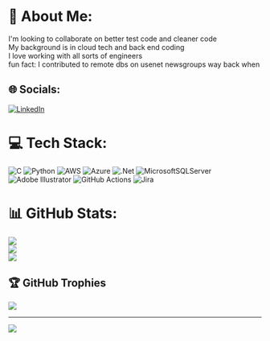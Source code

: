 # 💫 About Me:
I'm looking to collaborate on better test code and cleaner code<br>My background is in cloud tech and back end coding<br>I love working with all sorts of engineers<br>fun fact:  I contributed to remote dbs on usenet newsgroups way back when


## 🌐 Socials:
[![LinkedIn](https://img.shields.io/badge/LinkedIn-%230077B5.svg?logo=linkedin&logoColor=white)](https://linkedin.com/in/michael-k-liptack) 

# 💻 Tech Stack:
![C](https://img.shields.io/badge/c-%2300599C.svg?style=for-the-badge&logo=c&logoColor=white) ![Python](https://img.shields.io/badge/python-3670A0?style=for-the-badge&logo=python&logoColor=ffdd54) ![AWS](https://img.shields.io/badge/AWS-%23FF9900.svg?style=for-the-badge&logo=amazon-aws&logoColor=white) ![Azure](https://img.shields.io/badge/azure-%230072C6.svg?style=for-the-badge&logo=microsoftazure&logoColor=white) ![.Net](https://img.shields.io/badge/.NET-5C2D91?style=for-the-badge&logo=.net&logoColor=white) ![MicrosoftSQLServer](https://img.shields.io/badge/Microsoft%20SQL%20Server-CC2927?style=for-the-badge&logo=microsoft%20sql%20server&logoColor=white) ![Adobe Illustrator](https://img.shields.io/badge/adobe%20illustrator-%23FF9A00.svg?style=for-the-badge&logo=adobe%20illustrator&logoColor=white) ![GitHub Actions](https://img.shields.io/badge/github%20actions-%232671E5.svg?style=for-the-badge&logo=githubactions&logoColor=white) ![Jira](https://img.shields.io/badge/jira-%230A0FFF.svg?style=for-the-badge&logo=jira&logoColor=white)
# 📊 GitHub Stats:
![](https://github-readme-stats.vercel.app/api?username=LiptackM&theme=dark&hide_border=false&include_all_commits=false&count_private=true)<br/>
![](https://nirzak-streak-stats.vercel.app/?user=LiptackM&theme=dark&hide_border=false)<br/>
![](https://github-readme-stats.vercel.app/api/top-langs/?username=LiptackM&theme=dark&hide_border=false&include_all_commits=false&count_private=true&layout=compact)

## 🏆 GitHub Trophies
![](https://github-profile-trophy.vercel.app/?username=LiptackM&theme=radical&no-frame=false&no-bg=true&margin-w=4)

---
[![](https://visitcount.itsvg.in/api?id=LiptackM&icon=0&color=0)](https://visitcount.itsvg.in)

<!-- Proudly created with GPRM ( https://gprm.itsvg.in ) -->
